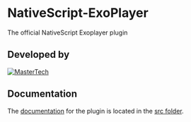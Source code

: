 # NativeScript-ExoPlayer

The official NativeScript Exoplayer plugin 


## Developed by
[![MasterTech](https://plugins.nativescript.rocks/i/mtns.png)](https://plugins.nativescript.rocks/mastertech-nstudio)



## Documentation
The [documentation](src/README.md) for the plugin is located in the [src folder](src).
